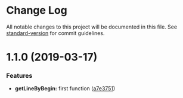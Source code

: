 # Change Log

All notable changes to this project will be documented in this file. See [standard-version](https://github.com/conventional-changelog/standard-version) for commit guidelines.

<a name="1.1.0"></a>
# 1.1.0 (2019-03-17)


### Features

* **getLineByBegin:** first function ([a7e3751](https://github.com/NaturesProphet/read-file-utils/commit/a7e3751))
